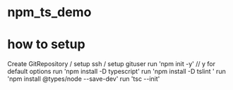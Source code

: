 # npm_ts_demo

# how to setup
Create GitRepository / setup ssh / setup gituser
run 'npm init -y' // y for default options
run 'npm install -D typescript'
run 'npm install -D tslint '
run 'npm install @types/node --save-dev'
run 'tsc --init'